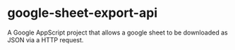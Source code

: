 # google-sheet-export-api
A Google AppScript project that allows a google sheet to be downloaded as JSON via a HTTP request.
